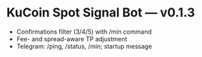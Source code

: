 # KuCoin Spot Signal Bot — v0.1.3

- Confirmations filter (3/4/5) with /min command
- Fee- and spread-aware TP adjustment
- Telegram: /ping, /status, /min; startup message
